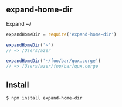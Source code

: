 ## expand-home-dir

Expand ~/

```js
expandHomeDir = require('expand-home-dir')

expandHomeDir('~')
// => /Users/azer

expandHomeDir('~/foo/bar/qux.corge')
// => /Users/azer/foo/bar/qux.corge
```

## Install

```bash
$ npm install expand-home-dir
```

